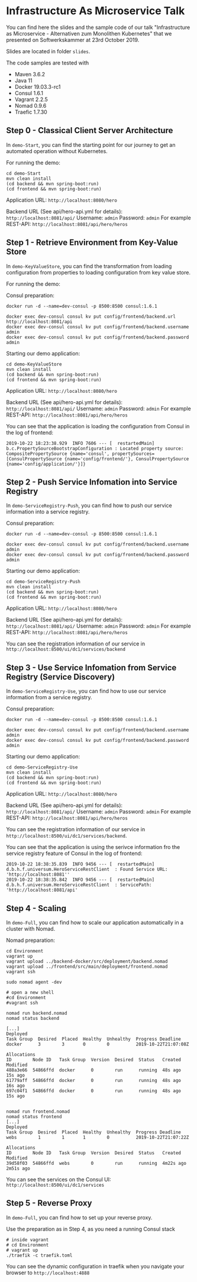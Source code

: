 # Infrastructure As Microservice Talk
You can find here the slides and the sample code of our talk "Infrastructure as Microservice - Alternativen zum Monolithen Kubernetes" that we presented on Softwerkskammer at 23rd October 2019.

Slides are located in folder `slides`.

The code samples are tested with
- Maven 3.6.2
- Java 11
- Docker 19.03.3-rc1
- Consul 1.6.1
- Vagrant 2.2.5
- Nomad 0.9.6
- Traefic 1.7.30

## Step 0 - Classical Client Server Architecture

In `demo-Start`, you can find the starting point for our journey to get an automated operation without Kubernetes.

For running the demo:

```
cd demo-Start
mvn clean install
(cd backend && mvn spring-boot:run)
(cd frontend && mvn spring-boot:run)
```

Application URL: `http://localhost:8080/hero`

Backend URL (See api/hero-api.yml for details): `http://localhost:8081/api/`
Username: `admin`
Password: `admin`
For example REST-API: `http://localhost:8081/api/hero/heros`

## Step 1 - Retrieve Environment from Key-Value Store
In `demo-KeyValueStore`, you can find the transformation from loading configuration from properties to loading configuration from key value store.

For running the demo:

Consul preparation:

```
docker run -d --name=dev-consul -p 8500:8500 consul:1.6.1

docker exec dev-consul consul kv put config/frontend/backend.url http://localhost:8081/api
docker exec dev-consul consul kv put config/frontend/backend.username admin
docker exec dev-consul consul kv put config/frontend/backend.password admin
```
Starting our demo application:

```
cd demo-KeyValueStore
mvn clean install
(cd backend && mvn spring-boot:run)
(cd frontend && mvn spring-boot:run)
```

Application URL: `http://localhost:8080/hero`

Backend URL (See api/hero-api.yml for details): `http://localhost:8081/api/`
Username: `admin`
Password: `admin`
For example REST-API: `http://localhost:8081/api/hero/heros`

You can see that the application is loading the configuration from Consul in the log of frontend:
```
2019-10-22 18:23:38.929  INFO 7606 --- [  restartedMain] b.c.PropertySourceBootstrapConfiguration : Located property source: CompositePropertySource {name='consul', propertySources=[ConsulPropertySource {name='config/frontend/'}, ConsulPropertySource {name='config/application/'}]}
```

## Step 2 - Push Service Infomation into Service Registry
In `demo-ServiceRegistry-Push`, you can find how to push our service information into a service registry.

Consul preparation:

```
docker run -d --name=dev-consul -p 8500:8500 consul:1.6.1

docker exec dev-consul consul kv put config/frontend/backend.username admin
docker exec dev-consul consul kv put config/frontend/backend.password admin
```
Starting our demo application:

```
cd demo-ServiceRegistry-Push
mvn clean install
(cd backend && mvn spring-boot:run)
(cd frontend && mvn spring-boot:run)
```

Application URL: `http://localhost:8080/hero`

Backend URL (See api/hero-api.yml for details): `http://localhost:8081/api/`
Username: `admin`
Password: `admin`
For example REST-API: `http://localhost:8081/api/hero/heros`

You can see the registration information of our service in `http://localhost:8500/ui/dc1/services/backend`


## Step 3 - Use Service Infomation from Service Registry (Service Discovery)
In `demo-ServiceRegistry-Use`, you can find how to use our service information from a service registry.

Consul preparation:

```
docker run -d --name=dev-consul -p 8500:8500 consul:1.6.1

docker exec dev-consul consul kv put config/frontend/backend.username admin
docker exec dev-consul consul kv put config/frontend/backend.password admin
```
Starting our demo application:

```
cd demo-ServiceRegistry-Use
mvn clean install
(cd backend && mvn spring-boot:run)
(cd frontend && mvn spring-boot:run)
```

Application URL: `http://localhost:8080/hero`

Backend URL (See api/hero-api.yml for details): `http://localhost:8081/api/`
Username: `admin`
Password: `admin`
For example REST-API: `http://localhost:8081/api/hero/heros`

You can see the registration information of our service in `http://localhost:8500/ui/dc1/services/backend`.

You can see that the application is using the serivce information fro the service registry feature of Consul in the log of frontend:
```
2019-10-22 18:38:35.839  INFO 9456 --- [  restartedMain] d.b.h.f.universum.HeroServiceRestClient  : Found Service URL: 'http://localhost:8081''
2019-10-22 18:38:35.842  INFO 9456 --- [  restartedMain] d.b.h.f.universum.HeroServiceRestClient  : ServicePath: 'http://localhost:8081/api'

```

## Step 4 - Scaling
In `demo-Full`, you can find how to scale our application automatically in a cluster with Nomad.

Nomad preparation:
```
cd Environment
vagrant up
vagrant upload ../backend-docker/src/deployment/backend.nomad
vagrant upload ../frontend/src/main/deployment/frontend.nomad
vagrant ssh

sudo nomad agent -dev

# open a new shell
#cd Environment
#vagrant ssh

nomad run backend.nomad
nomad status backend

[...]
Deployed
Task Group  Desired  Placed  Healthy  Unhealthy  Progress Deadline
docker      3        3       0        0          2019-10-22T21:07:08Z

Allocations
ID        Node ID   Task Group  Version  Desired  Status   Created  Modified
488a3e66  54866ffd  docker      0        run      running  48s ago  15s ago
61779aff  54866ffd  docker      0        run      running  48s ago  16s ago
697c04f1  54866ffd  docker      0        run      running  48s ago  15s ago


nomad run frontend.nomad
nomad status frontend
[...]
Deployed
Task Group  Desired  Placed  Healthy  Unhealthy  Progress Deadline
webs        1        1       1        0          2019-10-22T21:07:22Z

Allocations
ID        Node ID   Task Group  Version  Desired  Status   Created    Modified
39d58f03  54866ffd  webs        0        run      running  4m22s ago  2m51s ago

```
You can see the services on the Consul UI: `http://localhost:8500/ui/dc1/services`

## Step 5 - Reverse Proxy
In `demo-Full`, you can find how to set up your reverse proxy.

Use the preparation as in Step 4, as you need a running Consul stack

```
# inside vagrant
# cd Environment
# vagrant up
./traefik -c traefik.toml
```

You can see the dynamic configuration in traefik when you navigate your browser to `http://localhost:4888`
